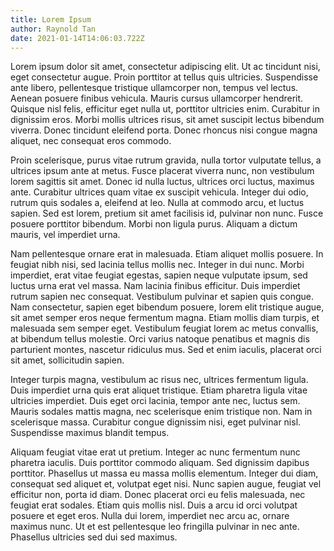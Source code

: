 ```yaml
---
title: Lorem Ipsum
author: Raynold Tan
date: 2021-01-14T14:06:03.722Z
---
```

Lorem ipsum dolor sit amet, consectetur adipiscing elit. Ut ac tincidunt nisi, eget consectetur augue. Proin porttitor at tellus quis ultricies. Suspendisse ante libero, pellentesque tristique ullamcorper non, tempus vel lectus. Aenean posuere finibus vehicula. Mauris cursus ullamcorper hendrerit. Quisque nisl felis, efficitur eget nulla ut, porttitor ultricies enim. Curabitur in dignissim eros. Morbi mollis ultrices risus, sit amet suscipit lectus bibendum viverra. Donec tincidunt eleifend porta. Donec rhoncus nisi congue magna aliquet, nec consequat eros commodo.

Proin scelerisque, purus vitae rutrum gravida, nulla tortor vulputate tellus, a ultrices ipsum ante at metus. Fusce placerat viverra nunc, non vestibulum lorem sagittis sit amet. Donec id nulla luctus, ultrices orci luctus, maximus ante. Curabitur ultrices quam vitae ex suscipit vehicula. Integer dui odio, rutrum quis sodales a, eleifend at leo. Nulla at commodo arcu, et luctus sapien. Sed est lorem, pretium sit amet facilisis id, pulvinar non nunc. Fusce posuere porttitor bibendum. Morbi non ligula purus. Aliquam a dictum mauris, vel imperdiet urna.

Nam pellentesque ornare erat in malesuada. Etiam aliquet mollis posuere. In feugiat nibh nisi, sed lacinia tellus mollis nec. Integer in dui nunc. Morbi imperdiet, erat vitae feugiat egestas, sapien neque vulputate ipsum, sed luctus urna erat vel massa. Nam lacinia finibus efficitur. Duis imperdiet rutrum sapien nec consequat. Vestibulum pulvinar et sapien quis congue. Nam consectetur, sapien eget bibendum posuere, lorem elit tristique augue, sit amet semper eros neque fermentum magna. Etiam mollis diam turpis, et malesuada sem semper eget. Vestibulum feugiat lorem ac metus convallis, at bibendum tellus molestie. Orci varius natoque penatibus et magnis dis parturient montes, nascetur ridiculus mus. Sed et enim iaculis, placerat orci sit amet, sollicitudin sapien.

Integer turpis magna, vestibulum ac risus nec, ultrices fermentum ligula. Duis imperdiet urna quis erat aliquet tristique. Etiam pharetra ligula vitae ultricies imperdiet. Duis eget orci lacinia, tempor ante nec, luctus sem. Mauris sodales mattis magna, nec scelerisque enim tristique non. Nam in scelerisque massa. Curabitur congue dignissim nisi, eget pulvinar nisl. Suspendisse maximus blandit tempus.

Aliquam feugiat vitae erat ut pretium. Integer ac nunc fermentum nunc pharetra iaculis. Duis porttitor commodo aliquam. Sed dignissim dapibus porttitor. Phasellus ut massa eu massa mollis elementum. Integer dui diam, consequat sed aliquet et, volutpat eget nisi. Nunc sapien augue, feugiat vel efficitur non, porta id diam. Donec placerat orci eu felis malesuada, nec feugiat erat sodales. Etiam quis mollis nisl. Duis a arcu id orci volutpat posuere et eget eros. Nulla dui lorem, imperdiet nec arcu ac, ornare maximus nunc. Ut et est pellentesque leo fringilla pulvinar in nec ante. Phasellus ultricies sed dui sed maximus.